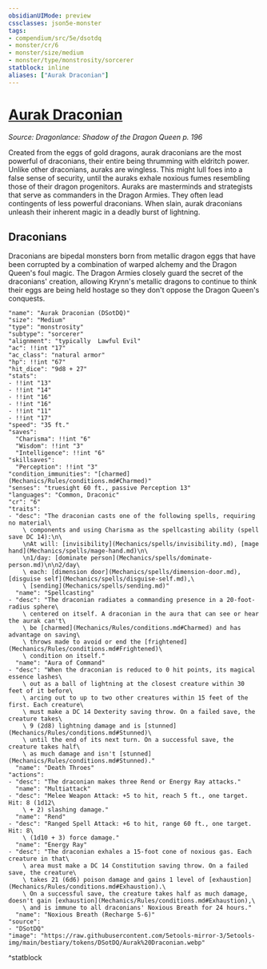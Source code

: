 ```yaml
---
obsidianUIMode: preview
cssclasses: json5e-monster
tags:
- compendium/src/5e/dsotdq
- monster/cr/6
- monster/size/medium
- monster/type/monstrosity/sorcerer
statblock: inline
aliases: ["Aurak Draconian"]
---
```

# [Aurak Draconian](Mechanics\bestiary\monstrosity/aurak-draconian-dsotdq.md)
*Source: Dragonlance: Shadow of the Dragon Queen p. 196*  

Created from the eggs of gold dragons, aurak draconians are the most powerful of draconians, their entire being thrumming with eldritch power. Unlike other draconians, auraks are wingless. This might lull foes into a false sense of security, until the auraks exhale noxious fumes resembling those of their dragon progenitors. Auraks are masterminds and strategists that serve as commanders in the Dragon Armies. They often lead contingents of less powerful draconians. When slain, aurak draconians unleash their inherent magic in a deadly burst of lightning.

## Draconians

Draconians are bipedal monsters born from metallic dragon eggs that have been corrupted by a combination of warped alchemy and the Dragon Queen's foul magic. The Dragon Armies closely guard the secret of the draconians' creation, allowing Krynn's metallic dragons to continue to think their eggs are being held hostage so they don't oppose the Dragon Queen's conquests.

```statblock
"name": "Aurak Draconian (DSotDQ)"
"size": "Medium"
"type": "monstrosity"
"subtype": "sorcerer"
"alignment": "typically  Lawful Evil"
"ac": !!int "17"
"ac_class": "natural armor"
"hp": !!int "67"
"hit_dice": "9d8 + 27"
"stats":
- !!int "13"
- !!int "14"
- !!int "16"
- !!int "16"
- !!int "11"
- !!int "17"
"speed": "35 ft."
"saves":
  "Charisma": !!int "6"
  "Wisdom": !!int "3"
  "Intelligence": !!int "6"
"skillsaves":
  "Perception": !!int "3"
"condition_immunities": "[charmed](Mechanics/Rules/conditions.md#Charmed)"
"senses": "truesight 60 ft., passive Perception 13"
"languages": "Common, Draconic"
"cr": "6"
"traits":
- "desc": "The draconian casts one of the following spells, requiring no material\
    \ components and using Charisma as the spellcasting ability (spell save DC 14):\n\
    \nAt will: [invisibility](Mechanics/spells/invisibility.md), [mage hand](Mechanics/spells/mage-hand.md)\n\
    \n1/day: [dominate person](Mechanics/spells/dominate-person.md)\n\n2/day\
    \ each: [dimension door](Mechanics/spells/dimension-door.md), [disguise self](Mechanics/spells/disguise-self.md),\
    \ [sending](Mechanics/spells/sending.md)"
  "name": "Spellcasting"
- "desc": "The draconian radiates a commanding presence in a 20-foot-radius sphere\
    \ centered on itself. A draconian in the aura that can see or hear the aurak can't\
    \ be [charmed](Mechanics/Rules/conditions.md#Charmed) and has advantage on saving\
    \ throws made to avoid or end the [frightened](Mechanics/Rules/conditions.md#Frightened)\
    \ condition on itself."
  "name": "Aura of Command"
- "desc": "When the draconian is reduced to 0 hit points, its magical essence lashes\
    \ out as a ball of lightning at the closest creature within 30 feet of it before\
    \ arcing out to up to two other creatures within 15 feet of the first. Each creature\
    \ must make a DC 14 Dexterity saving throw. On a failed save, the creature takes\
    \ 9 (2d8) lightning damage and is [stunned](Mechanics/Rules/conditions.md#Stunned)\
    \ until the end of its next turn. On a successful save, the creature takes half\
    \ as much damage and isn't [stunned](Mechanics/Rules/conditions.md#Stunned)."
  "name": "Death Throes"
"actions":
- "desc": "The draconian makes three Rend or Energy Ray attacks."
  "name": "Multiattack"
- "desc": "Melee Weapon Attack: +5 to hit, reach 5 ft., one target. Hit: 8 (1d12\
    \ + 2) slashing damage."
  "name": "Rend"
- "desc": "Ranged Spell Attack: +6 to hit, range 60 ft., one target. Hit: 8\
    \ (1d10 + 3) force damage."
  "name": "Energy Ray"
- "desc": "The draconian exhales a 15-foot cone of noxious gas. Each creature in that\
    \ area must make a DC 14 Constitution saving throw. On a failed save, the creature\
    \ takes 21 (6d6) poison damage and gains 1 level of [exhaustion](Mechanics/Rules/conditions.md#Exhaustion).\
    \ On a successful save, the creature takes half as much damage, doesn't gain [exhaustion](Mechanics/Rules/conditions.md#Exhaustion),\
    \ and is immune to all draconians' Noxious Breath for 24 hours."
  "name": "Noxious Breath (Recharge 5-6)"
"source":
- "DSotDQ"
"image": "https://raw.githubusercontent.com/5etools-mirror-3/5etools-img/main/bestiary/tokens/DSotDQ/Aurak%20Draconian.webp"
```
^statblock